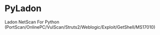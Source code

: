# PyLadon
Ladon NetScan For Python (PortScan/OnlinePC/VulScan/Struts2/Weblogic/Exploit/GetShell/MS17010) 
